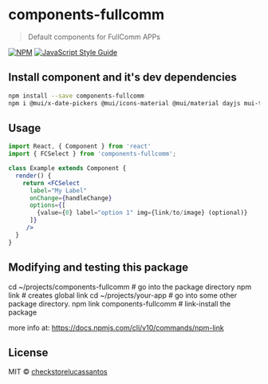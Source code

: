 # components-fullcomm

> Default components for FullComm APPs

[![NPM](https://img.shields.io/npm/v/components-fullcomm.svg)](https://www.npmjs.com/package/components-fullcomm) [![JavaScript Style Guide](https://img.shields.io/badge/code_style-standard-brightgreen.svg)](https://standardjs.com)

## Install component and it's dev dependencies

```bash
npm install --save components-fullcomm
npm i @mui/x-date-pickers @mui/icons-material @mui/material dayjs mui-tel-input
```

## Usage

```jsx
import React, { Component } from 'react'
import { FCSelect } from 'components-fullcomm';

class Example extends Component {
  render() {
    return <FCSelect
      label="My Label"
      onChange={handleChange}
      options={[
        {value={0} label="option 1" img={link/to/image} (optional)}
      ]}
     />
  }
}
```

## Modifying and testing this package

cd ~/projects/components-fullcomm   # go into the package directory
npm link                    # creates global link
cd ~/projects/your-app   # go into some other package directory.
npm link components-fullcomm              # link-install the package

more info at: https://docs.npmjs.com/cli/v10/commands/npm-link

## License

MIT © [checkstorelucassantos](https://github.com/checkstorelucassantos)
